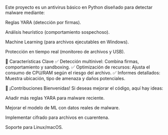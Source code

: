 Este proyecto es un antivirus básico en Python diseñado para detectar malware mediante:

Reglas YARA (detección por firmas).

Análisis heurístico (comportamiento sospechoso).

Machine Learning (para archivos ejecutables en Windows).

Protección en tiempo real (monitoreo de archivos y USB).

🌟 Características Clave
✅ Detección multinivel: Combina firmas, comportamiento y sandboxing.
✅ Optimización de recursos: Ajusta el consumo de CPU/RAM según el riesgo del archivo.
✅ Informes detallados: Muestra ubicación, tipo de amenaza y daños potenciales.

🤝 ¡Contribuciones Bienvenidas!
Si deseas mejorar el código, aquí hay ideas:

Añadir más reglas YARA para malware reciente.

Mejorar el modelo de ML con datos reales de malware.

Implementar cifrado para archivos en cuarentena.

Soporte para Linux/macOS.
